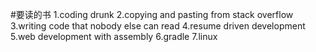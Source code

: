 #要读的书
1.coding drunk
2.copying and pasting from stack overflow
3.writing code that nobody else can read
4.resume driven development
5.web development with assembly
6.gradle
7.linux


